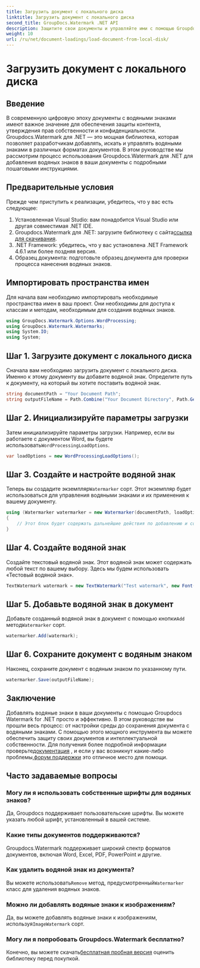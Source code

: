 ```yaml
---
title: Загрузить документ с локального диска
linktitle: Загрузить документ с локального диска
second_title: GroupDocs.Watermark .NET API
description: Защитите свои документы и управляйте ими с помощью Groupdocs. Следуйте нашему подробному руководству, чтобы легко добавлять водяные знаки.
weight: 10
url: /ru/net/document-loadings/load-document-from-local-disk/
---
```


# Загрузить документ с локального диска

## Введение
В современную цифровую эпоху документы с водяными знаками имеют важное значение для обеспечения защиты контента, утверждения прав собственности и конфиденциальности. Groupdocs.Watermark для .NET — это мощная библиотека, которая позволяет разработчикам добавлять, искать и управлять водяными знаками в различных форматах документов. В этом руководстве мы рассмотрим процесс использования Groupdocs.Watermark для .NET для добавления водяных знаков в ваши документы с подробными пошаговыми инструкциями.
## Предварительные условия
Прежде чем приступить к реализации, убедитесь, что у вас есть следующее:
1. Установленная Visual Studio: вам понадобится Visual Studio или другая совместимая .NET IDE.
2.  Groupdocs.Watermark для .NET: загрузите библиотеку с сайта[ссылка для скачивания](https://releases.groupdocs.com/Watermark/net/).
3. .NET Framework: убедитесь, что у вас установлена .NET Framework 4.6.1 или более поздняя версия.
4. Образец документа: подготовьте образец документа для проверки процесса нанесения водяных знаков.
## Импортировать пространства имен
Для начала вам необходимо импортировать необходимые пространства имен в ваш проект. Они необходимы для доступа к классам и методам, необходимым для создания водяных знаков.
```csharp
using GroupDocs.Watermark.Options.WordProcessing;
using GroupDocs.Watermark.Watermarks;
using System.IO;
using System;
```
## Шаг 1. Загрузите документ с локального диска
Сначала вам необходимо загрузить документ с локального диска. Именно к этому документу вы добавите водяной знак.
Определите путь к документу, на который вы хотите поставить водяной знак.
```csharp
string documentPath = "Your Document Path";
string outputFileName = Path.Combine("Your Document Directory", Path.GetFileName(documentPath));
```
## Шаг 2. Инициализируйте параметры загрузки
 Затем инициализируйте параметры загрузки. Например, если вы работаете с документом Word, вы будете использовать`WordProcessingLoadOptions`.
```csharp
var loadOptions = new WordProcessingLoadOptions();
```
## Шаг 3. Создайте и настройте водяной знак
 Теперь вы создадите экземпляр`Watermarker` сорт. Этот экземпляр будет использоваться для управления водяными знаками и их применения к вашему документу.
```csharp
using (Watermarker watermarker = new Watermarker(documentPath, loadOptions))
{
    // Этот блок будет содержать дальнейшие действия по добавлению и сохранению водяного знака.
}
```
## Шаг 4. Создайте водяной знак
Создайте текстовый водяной знак. Этот водяной знак может содержать любой текст по вашему выбору. Здесь мы будем использовать «Тестовый водяной знак».
```csharp
TextWatermark watermark = new TextWatermark("Test watermark", new Font("Arial", 12));
```
## Шаг 5. Добавьте водяной знак в документ
Добавьте созданный водяной знак в документ с помощью кнопки`Add` метод`Watermarker` сорт.
```csharp
watermarker.Add(watermark);
```
## Шаг 6. Сохраните документ с водяным знаком
Наконец, сохраните документ с водяным знаком по указанному пути.
```csharp
watermarker.Save(outputFileName);
```

## Заключение
Добавлять водяные знаки в ваши документы с помощью Groupdocs Watermark for .NET просто и эффективно. В этом руководстве вы прошли весь процесс: от настройки среды до сохранения документа с водяными знаками. С помощью этого мощного инструмента вы можете обеспечить защиту своих документов и интеллектуальной собственности. 
 Для получения более подробной информации проверьте[документация](https://tutorials.groupdocs.com/Watermark/net/) , и если у вас возникнут какие-либо проблемы,[форум поддержки](https://forum.groupdocs.com/c/watermark/19) это отличное место для помощи. 
## Часто задаваемые вопросы
### Могу ли я использовать собственные шрифты для водяных знаков?
Да, Groupdocs поддерживает пользовательские шрифты. Вы можете указать любой шрифт, установленный в вашей системе.
### Какие типы документов поддерживаются?
Groupdocs.Watermark поддерживает широкий спектр форматов документов, включая Word, Excel, PDF, PowerPoint и другие.
### Как удалить водяной знак из документа?
 Вы можете использовать`Remove` метод, предусмотренный`Watermarker` класс для удаления водяных знаков.
### Можно ли добавлять водяные знаки к изображениям?
 Да, вы можете добавлять водяные знаки к изображениям, используя`ImageWatermark` сорт.
### Могу ли я попробовать Groupdocs.Watermark бесплатно?
 Конечно, вы можете скачать[бесплатная пробная версия](https://releases.groupdocs.com/) оценить библиотеку перед покупкой.